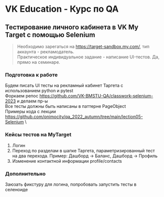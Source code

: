 # VK Education - Курс по QA

## Тестирование личного кабинета в VK My Target с помощью Selenium

> Необходимо зарегаться на https://target-sandbox.my.com/, тип аккаунта - рекламодатель. \
> Практическое индивидуальное задание - написание UI-тестов. Да, прямо на семинаре.

### Подготовка к работе 

Будем писать UI тесты на рекламный кабинет Таргета с использованием python и pytest \
Форкаем репос https://github.com/VK-BMSTU-QA/classwork-selenium-2023 и делаем пр-ы \
Все тесты должны быть написаны в паттерне PageObject \
Примеры кода с лекции https://github.com/onimocity/qa_2022_autumn/tree/main/lection05-Selenium \

###  Кейсы тестов на MyTarget

1. Логин
2. Переход по разделам в шапке Таргета, параметризированный тест на два перехода. Пример: Дашборд -> Баланс, Дашборд -> Профиль
3. Изменение контактной информации profile/contacts

### Дополнительно

Заюзать фикстуру для логина, попробовать запустить тесты в селеноиде

